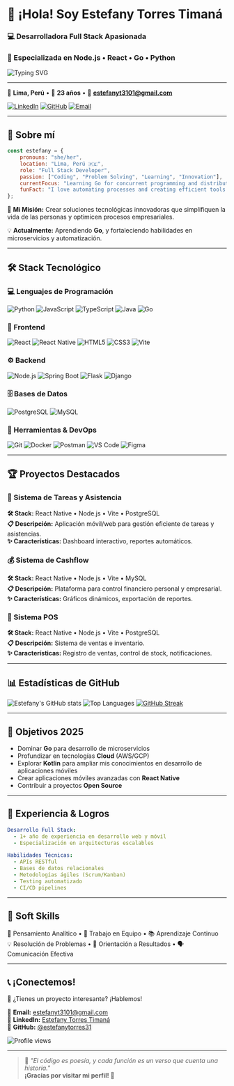 
# 👋 ¡Hola! Soy Estefany Torres Timaná

### 💻 Desarrolladora Full Stack Apasionada
### 🚀 Especializada en Node.js • React • Go • Python

![Typing SVG](https://readme-typing-svg.herokuapp.com?font=Fira+Code&pause=1000&color=00D9FF&center=true&vCenter=true&width=435&lines=Full+Stack+Developer;Always+learning+new+things;Love+to+code+and+innovate!)

---

📍 **Lima, Perú** • 🎂 **23 años** • 📧 **estefanyt3101@gmail.com**

[![LinkedIn](https://img.shields.io/badge/LinkedIn-0077B5?style=for-the-badge&logo=linkedin&logoColor=white)](https://www.linkedin.com/in/estefany-torres-timan%C3%A1-aa192328a/)
[![GitHub](https://img.shields.io/badge/GitHub-100000?style=for-the-badge&logo=github&logoColor=white)](https://github.com/estefanytorres31)
[![Email](https://img.shields.io/badge/Email-D14836?style=for-the-badge&logo=gmail&logoColor=white)](mailto:estefanyt3101@gmail.com)

---

## 🚀 Sobre mí

```javascript
const estefany = {
    pronouns: "she/her",
    location: "Lima, Perú 🇵🇪",
    role: "Full Stack Developer",
    passion: ["Coding", "Problem Solving", "Learning", "Innovation"],
    currentFocus: "Learning Go for concurrent programming and distributed systems",
    funFact: "I love automating processes and creating efficient tools! 🛠️"
};
```

🎯 **Mi Misión:** Crear soluciones tecnológicas innovadoras que simplifiquen la vida de las personas y optimicen procesos empresariales.

💡 **Actualmente:** Aprendiendo **Go**, y fortaleciendo habilidades en microservicios y automatización.

---

## 🛠️ Stack Tecnológico

### 💻 Lenguajes de Programación
![Python](https://img.shields.io/badge/Python-3776AB?style=for-the-badge&logo=python&logoColor=white)
![JavaScript](https://img.shields.io/badge/JavaScript-F7DF1E?style=for-the-badge&logo=javascript&logoColor=black)
![TypeScript](https://img.shields.io/badge/TypeScript-007ACC?style=for-the-badge&logo=typescript&logoColor=white)
![Java](https://img.shields.io/badge/Java-ED8B00?style=for-the-badge&logo=openjdk&logoColor=white)
![Go](https://img.shields.io/badge/Go-00ADD8?style=for-the-badge&logo=go&logoColor=white)

### 🎨 Frontend
![React](https://img.shields.io/badge/React-20232A?style=for-the-badge&logo=react&logoColor=61DAFB)
![React Native](https://img.shields.io/badge/React_Native-20232A?style=for-the-badge&logo=react&logoColor=61DAFB)
![HTML5](https://img.shields.io/badge/HTML5-E34F26?style=for-the-badge&logo=html5&logoColor=white)
![CSS3](https://img.shields.io/badge/CSS3-1572B6?style=for-the-badge&logo=css3&logoColor=white)
![Vite](https://img.shields.io/badge/Vite-646CFF?style=for-the-badge&logo=vite&logoColor=white)

### ⚙️ Backend
![Node.js](https://img.shields.io/badge/Node.js-43853D?style=for-the-badge&logo=node.js&logoColor=white)
![Spring Boot](https://img.shields.io/badge/Spring_Boot-6DB33F?style=for-the-badge&logo=spring-boot&logoColor=white)
![Flask](https://img.shields.io/badge/Flask-000000?style=for-the-badge&logo=flask&logoColor=white)
![Django](https://img.shields.io/badge/Django-092E20?style=for-the-badge&logo=django&logoColor=white)

### 🗄️ Bases de Datos
![PostgreSQL](https://img.shields.io/badge/PostgreSQL-316192?style=for-the-badge&logo=postgresql&logoColor=white)
![MySQL](https://img.shields.io/badge/MySQL-005C84?style=for-the-badge&logo=mysql&logoColor=white)

### 🔧 Herramientas & DevOps
![Git](https://img.shields.io/badge/Git-F05032?style=for-the-badge&logo=git&logoColor=white)
![Docker](https://img.shields.io/badge/Docker-2496ED?style=for-the-badge&logo=docker&logoColor=white)
![Postman](https://img.shields.io/badge/Postman-FF6C37?style=for-the-badge&logo=postman&logoColor=white)
![VS Code](https://img.shields.io/badge/VS_Code-007ACC?style=for-the-badge&logo=visual-studio-code&logoColor=white)
![Figma](https://img.shields.io/badge/Figma-F24E1E?style=for-the-badge&logo=figma&logoColor=white)

---

## 🏆 Proyectos Destacados

### 📱 Sistema de Tareas y Asistencia
**🛠️ Stack:** React Native • Node.js • Vite • PostgreSQL  
**📋 Descripción:** Aplicación móvil/web para gestión eficiente de tareas y asistencias.  
**✨ Características:** Dashboard interactivo, reportes automáticos.

### 💰 Sistema de Cashflow
**🛠️ Stack:** React Native • Node.js • Vite • MySQL  
**📋 Descripción:** Plataforma para control financiero personal y empresarial.  
**✨ Características:** Gráficos dinámicos, exportación de reportes.

### 🛒 Sistema POS
**🛠️ Stack:** React Native • Node.js • Vite • PostgreSQL  
**📋 Descripción:** Sistema de ventas e inventario.  
**✨ Características:** Registro de ventas, control de stock, notificaciones.

---

## 📊 Estadísticas de GitHub

![Estefany's GitHub stats](https://github-readme-stats.vercel.app/api?username=estefanytorres31&show_icons=true&theme=tokyonight&include_all_commits=true&count_private=true)
![Top Languages](https://github-readme-stats.vercel.app/api/top-langs/?username=estefanytorres31&layout=compact&langs_count=8&theme=tokyonight)
[![GitHub Streak](https://streak-stats.demolab.com/?user=estefanytorres31&theme=tokyonight)](https://git.io/streak-stats)

---

## 🎯 Objetivos 2025

- Dominar **Go** para desarrollo de microservicios  
- Profundizar en tecnologías **Cloud** (AWS/GCP)  
- Explorar **Kotlin** para ampliar mis conocimientos en desarrollo de aplicaciones móviles
- Crear aplicaciones móviles avanzadas con **React Native**  
- Contribuir a proyectos **Open Source**

---

## 💼 Experiencia & Logros

```yaml
Desarrollo Full Stack:
  - 1+ año de experiencia en desarrollo web y móvil
  - Especialización en arquitecturas escalables

Habilidades Técnicas:
  - APIs RESTful
  - Bases de datos relacionales
  - Metodologías ágiles (Scrum/Kanban)
  - Testing automatizado
  - CI/CD pipelines
```

---

## 🌟 Soft Skills

🧠 Pensamiento Analítico • 🤝 Trabajo en Equipo • 📚 Aprendizaje Continuo  
💡 Resolución de Problemas • 🎯 Orientación a Resultados • 🗣️ Comunicación Efectiva

---

## 📞 ¡Conectemos!

💬 ¿Tienes un proyecto interesante? ¡Hablemos!

📧 **Email:** [estefanyt3101@gmail.com](mailto:estefanyt3101@gmail.com)  
💼 **LinkedIn:** [Estefany Torres Timaná](https://www.linkedin.com/in/estefany-torres-timan%C3%A1-aa192328a/)  
🐙 **GitHub:** [@estefanytorres31](https://github.com/estefanytorres31)

![Profile views](https://komarev.com/ghpvc/?username=estefanytorres31&color=blueviolet&style=flat-square&label=Profile+Views)

---

> 💭 *"El código es poesía, y cada función es un verso que cuenta una historia."*  
> **¡Gracias por visitar mi perfil! 🚀**
